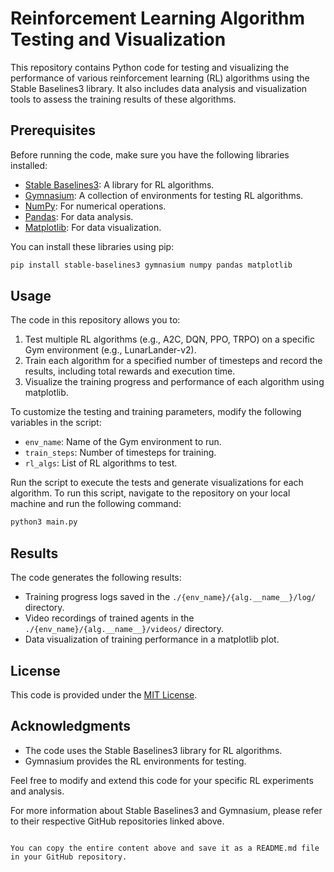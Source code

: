 # Reinforcement Learning Algorithm Testing and Visualization

This repository contains Python code for testing and visualizing the performance of various reinforcement learning (RL) algorithms using the Stable Baselines3 library. It also includes data analysis and visualization tools to assess the training results of these algorithms.

## Prerequisites

Before running the code, make sure you have the following libraries installed:

- [Stable Baselines3](https://github.com/DLR-RM/stable-baselines3): A library for RL algorithms.
- [Gymnasium](https://github.com/DLR-RM/gymnasium): A collection of environments for testing RL algorithms.
- [NumPy](https://numpy.org/): For numerical operations.
- [Pandas](https://pandas.pydata.org/): For data analysis.
- [Matplotlib](https://matplotlib.org/): For data visualization.

You can install these libraries using pip:

```bash
pip install stable-baselines3 gymnasium numpy pandas matplotlib
```

## Usage

The code in this repository allows you to:

1. Test multiple RL algorithms (e.g., A2C, DQN, PPO, TRPO) on a specific Gym environment (e.g., LunarLander-v2).
2. Train each algorithm for a specified number of timesteps and record the results, including total rewards and execution time.
3. Visualize the training progress and performance of each algorithm using matplotlib.

To customize the testing and training parameters, modify the following variables in the script:

- `env_name`: Name of the Gym environment to run.
- `train_steps`: Number of timesteps for training.
- `rl_algs`: List of RL algorithms to test.

Run the script to execute the tests and generate visualizations for each algorithm. To run this script, navigate to the repository on your local machine and run the following command:

```bash
python3 main.py
```

## Results

The code generates the following results:

- Training progress logs saved in the `./{env_name}/{alg.__name__}/log/` directory.
- Video recordings of trained agents in the `./{env_name}/{alg.__name__}/videos/` directory.
- Data visualization of training performance in a matplotlib plot.

## License

This code is provided under the [MIT License](LICENSE).

## Acknowledgments

- The code uses the Stable Baselines3 library for RL algorithms.
- Gymnasium provides the RL environments for testing.

Feel free to modify and extend this code for your specific RL experiments and analysis.

For more information about Stable Baselines3 and Gymnasium, please refer to their respective GitHub repositories linked above.
```

You can copy the entire content above and save it as a README.md file in your GitHub repository.

